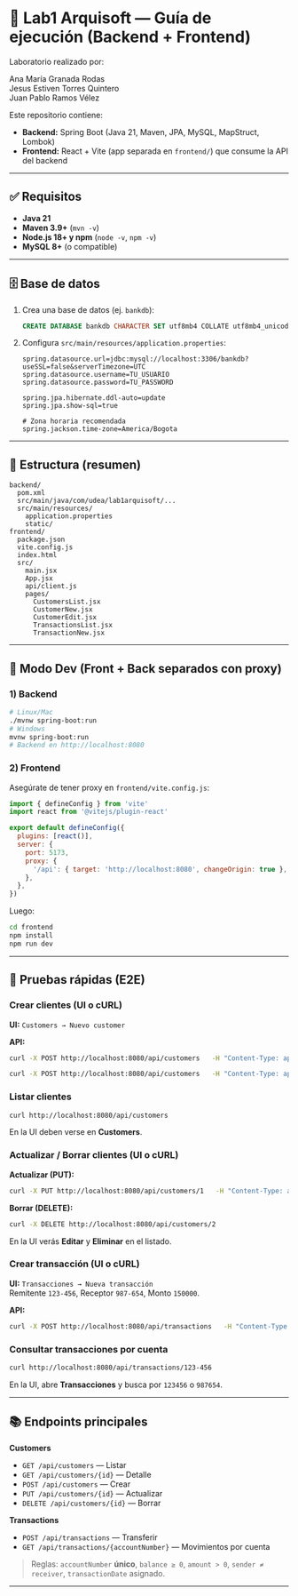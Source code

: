 # 🏦 Lab1 Arquisoft — Guía de ejecución (Backend + Frontend)

Laboratorio realizado por:

Ana María Granada Rodas  
Jesus Estiven Torres Quintero   
Juan Pablo Ramos Vélez 

Este repositorio contiene:

- **Backend:** Spring Boot (Java 21, Maven, JPA, MySQL, MapStruct, Lombok)  
- **Frontend:** React + Vite (app separada en `frontend/`) que consume la API del backend

---

## ✅ Requisitos

- **Java 21**
- **Maven 3.9+** (`mvn -v`)
- **Node.js 18+ y npm** (`node -v`, `npm -v`)
- **MySQL 8+** (o compatible)

---

## 🗄️ Base de datos

1. Crea una base de datos (ej. `bankdb`):
   ```sql
   CREATE DATABASE bankdb CHARACTER SET utf8mb4 COLLATE utf8mb4_unicode_ci;
   ```
2. Configura `src/main/resources/application.properties`:
   ```properties
   spring.datasource.url=jdbc:mysql://localhost:3306/bankdb?useSSL=false&serverTimezone=UTC
   spring.datasource.username=TU_USUARIO
   spring.datasource.password=TU_PASSWORD

   spring.jpa.hibernate.ddl-auto=update
   spring.jpa.show-sql=true

   # Zona horaria recomendada
   spring.jackson.time-zone=America/Bogota
   ```
---

## 🌳 Estructura (resumen)

```
backend/
  pom.xml
  src/main/java/com/udea/lab1arquisoft/...
  src/main/resources/
    application.properties
    static/                
frontend/
  package.json
  vite.config.js
  index.html
  src/
    main.jsx
    App.jsx
    api/client.js
    pages/
      CustomersList.jsx
      CustomerNew.jsx
      CustomerEdit.jsx
      TransactionsList.jsx
      TransactionNew.jsx
```

---

## 🚀 Modo Dev (Front + Back separados con proxy)

### 1) Backend
```bash
# Linux/Mac
./mvnw spring-boot:run
# Windows
mvnw spring-boot:run
# Backend en http://localhost:8080
```

### 2) Frontend
Asegúrate de tener proxy en `frontend/vite.config.js`:
```js
import { defineConfig } from 'vite'
import react from '@vitejs/plugin-react'

export default defineConfig({
  plugins: [react()],
  server: {
    port: 5173,
    proxy: {
      '/api': { target: 'http://localhost:8080', changeOrigin: true },
    },
  },
})
```

Luego:
```bash
cd frontend
npm install
npm run dev
```

---

## 🧪 Pruebas rápidas (E2E)

### Crear clientes (UI o cURL)
**UI:** `Customers → Nuevo customer`

**API:**
```bash
curl -X POST http://localhost:8080/api/customers   -H "Content-Type: application/json"   -d '{"firstName":"Ana","lastName":"Pérez","accountNumber":"123-456","balance":1000000}'

curl -X POST http://localhost:8080/api/customers   -H "Content-Type: application/json"   -d '{"firstName":"Luis","lastName":"Gómez","accountNumber":"987-654","balance":500000}'
```

### Listar clientes
```bash
curl http://localhost:8080/api/customers
```
En la UI deben verse en **Customers**.

### Actualizar / Borrar clientes (UI o cURL)
**Actualizar (PUT):**
```bash
curl -X PUT http://localhost:8080/api/customers/1   -H "Content-Type: application/json"   -d '{"firstName":"Ana","lastName":"Pérez","accountNumber":"123-456","balance":1200000}'
```
**Borrar (DELETE):**
```bash
curl -X DELETE http://localhost:8080/api/customers/2
```
En la UI verás **Editar** y **Eliminar** en el listado.

### Crear transacción (UI o cURL)
**UI:** `Transacciones → Nueva transacción`  
Remitente `123-456`, Receptor `987-654`, Monto `150000`.

**API:**
```bash
curl -X POST http://localhost:8080/api/transactions   -H "Content-Type: application/json"   -d '{"senderAccountNumber":"123-456","receiverAccountNumber":"987-654","amount":150000}'
```

### Consultar transacciones por cuenta
```bash
curl http://localhost:8080/api/transactions/123-456
```
En la UI, abre **Transacciones** y busca por `123456` o `987654`.

---

## 📚 Endpoints principales

**Customers**
- `GET /api/customers` — Listar
- `GET /api/customers/{id}` — Detalle
- `POST /api/customers` — Crear
- `PUT /api/customers/{id}` — Actualizar
- `DELETE /api/customers/{id}` — Borrar

**Transactions**
- `POST /api/transactions` — Transferir
- `GET /api/transactions/{accountNumber}` — Movimientos por cuenta

> Reglas: `accountNumber` **único**, `balance ≥ 0`, `amount > 0`, `sender ≠ receiver`, `transactionDate` asignado.

---
